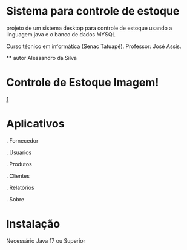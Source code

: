 # Sistema para controle de estoque
projeto de um sistema desktop para controle de estoque usando a linguagem java e o banco de dados MYSQL

Curso técnico em informática (Senac Tatuapé).
Professor: José Assis.

** autor
Alessandro da Silva

# Controle de Estoque Imagem!

[1](https://user-images.githubusercontent.com/57419425/206587040-8488fd71-f6b4-43e0-9a9a-468f75bab58a.PNG)

# Aplicativos
. Fornecedor

. Usuarios

. Produtos

. Clientes

. Relatórios

. Sobre


# Instalação

Necessário Java 17 ou Superior
